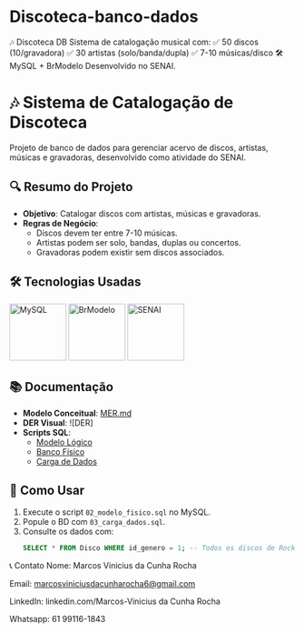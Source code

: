 # Discoteca-banco-dados
🎶 Discoteca DB  Sistema de catalogação musical com:  ✅ 50 discos (10/gravadora)  ✅ 30 artistas (solo/banda/dupla)  ✅ 7-10 músicas/disco  🛠 MySQL + BrModelo  Desenvolvido no SENAI.


# 🎶 Sistema de Catalogação de Discoteca

Projeto de banco de dados para gerenciar acervo de discos, artistas, músicas e gravadoras, desenvolvido como atividade do SENAI.

## 🔍 Resumo do Projeto
- **Objetivo**: Catalogar discos com artistas, músicas e gravadoras.
- **Regras de Negócio**:
  - Discos devem ter entre 7-10 músicas.
  - Artistas podem ser solo, bandas, duplas ou concertos.
  - Gravadoras podem existir sem discos associados.

## 🛠 Tecnologias Usadas
<p align="left">
  <img src="https://e-tinet.com/wp-content/uploads/2018/10/MySQL-banco-de-dados-linux-1024x512.png" width="100" title="MySQL">
  <img src="https://franciscochaves.com.br/assets/img/blog/2020/01/logo-tux-brmodelo.png" width="100" title="BrModelo">
  <img src="https://portal.fiero.org.br/storage/noticia/vg3k6ntgebURHbSsvwlaPt9qy8UvSvqfIeOnod2C.png" width="100" title="SENAI">
</p>

## 📚 Documentação
- **Modelo Conceitual**: [MER.md](docs/MER.md)
- **DER Visual**: ![DER] 
- **Scripts SQL**: 
  - [Modelo Lógico](scripts/01_modelo_logico.sql)
  - [Banco Físico](scripts/02_modelo_fisico.sql)
  - [Carga de Dados](scripts/03_carga_dados.sql)

## 📌 Como Usar
1. Execute o script `02_modelo_fisico.sql` no MySQL.
2. Popule o BD com `03_carga_dados.sql`.
3. Consulte os dados com:
   ```sql
   SELECT * FROM Disco WHERE id_genero = 1; -- Todos os discos de Rock

📞 Contato
Nome: Marcos Vinicius da Cunha Rocha

Email: marcosviniciusdacunharocha6@gmail.com

LinkedIn: linkedin.com/Marcos-Vinicius da Cunha Rocha

Whatsapp: 61 99116-1843
